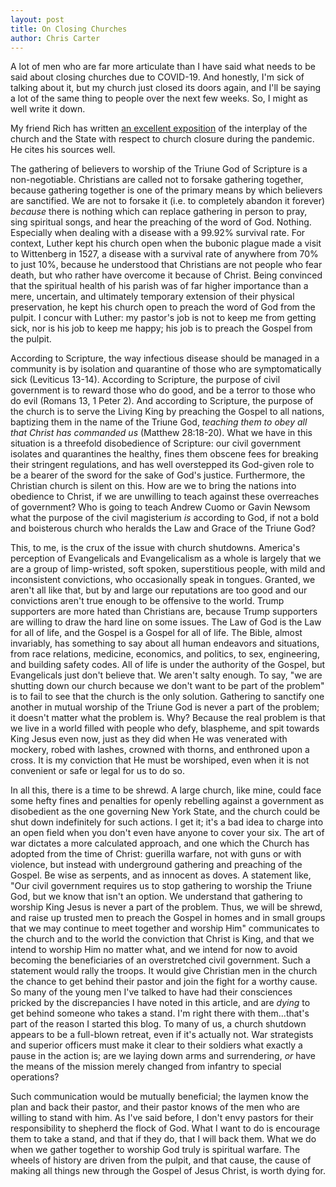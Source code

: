 ```yaml
---
layout: post
title: On Closing Churches
author: Chris Carter
---
```


A lot of men who are far more articulate than I have said what needs to be said about closing churches due to COVID-19. And honestly, I'm sick of talking about it, but my church just closed its doors again, and I'll be saying a lot of the same thing to people over the next few weeks. So, I might as well write it down.

My friend Rich has written <a href="http://coffeenoatmeal.com/regarding-covid-19-closing-churches/" target="_blank">an excellent exposition</a> of the interplay of the church and the State with respect to church closure during the pandemic. He cites his sources well.  

The gathering of believers to worship of the Triune God of Scripture is a non-negotiable. Christians are called not to forsake gathering together, because gathering together is one of the primary means by which believers are sanctified. We are not to forsake it (i.e. to completely abandon it forever) _because_ there is nothing which can replace gathering in person to pray, sing spiritual songs, and hear the preaching of the word of God. Nothing. Especially when dealing with a disease with a 99.92% survival rate. For context, Luther kept his church open when the bubonic plague made a visit to Wittenberg in 1527, a disease with a survival rate of anywhere from 70% to just 10%, because he understood that Christians are not people who fear death, but who rather have overcome it because of Christ. Being convinced that the spiritual health of his parish was of far higher importance than a mere, uncertain, and ultimately temporary extension of their physical preservation, he kept his church open to preach the word of God from the pulpit. I concur with Luther: my pastor's job is not to keep me from getting sick, nor is his job to keep me happy; his job is to preach the Gospel from the pulpit.

According to Scripture, the way infectious disease should be managed in a community is by isolation and quarantine of those who are symptomatically sick (Leviticus 13-14). According to Scripture, the purpose of civil government is to reward those who do good, and be a terror to those who do evil (Romans 13, 1 Peter 2). And according to Scripture, the purpose of the church is to serve the Living King by preaching the Gospel to all nations, baptizing them in the name of the Triune God, _teaching them to obey all that Christ has commanded us_ (Matthew 28:18-20). What we have in this situation is a threefold disobedience of Scripture: our civil government isolates and quarantines the healthy, fines them obscene fees for breaking their stringent regulations, and has well overstepped its God-given role to be a bearer of the sword for the sake of God's justice. Furthermore, the Christian church is silent on this. How are we to bring the nations into obedience to Christ, if we are unwilling to teach against these overreaches of government? Who is going to teach Andrew Cuomo or Gavin Newsom what the purpose of the civil magisterium _is_ according to God, if not a bold and boisterous church who heralds the Law and Grace of the Triune God?

This, to me, is the crux of the issue with church shutdowns. America's perception of Evangelicals and Evangelicalism as a whole is largely that we are a group of limp-wristed, soft spoken, superstitious people, with mild and inconsistent convictions, who occasionally speak in tongues. Granted, we aren't all like that, but by and large our reputations are too good and our convictions aren't true enough to be offensive to the world. Trump supporters are more hated than Christians are, because Trump supporters are willing to draw the hard line on some issues. The Law of God is the Law for all of life, and the Gospel is a Gospel for all of life. The Bible, almost invariably, has something to say about all human endeavors and situations, from race relations, medicine, economics, and politics, to sex, engineering, and building safety codes. All of life is under the authority of the Gospel, but Evangelicals just don't believe that. We aren't salty enough. To say, "we are shutting down our church because we don't want to be part of the problem" is to fail to see that the church is the only solution. Gathering to sanctify one another in mutual worship of the Triune God is never a part of the problem; it doesn't matter what the problem is. Why? Because the real problem is that we live in a world filled with people who defy, blaspheme, and spit towards King Jesus even now, just as they did when He was venerated with mockery, robed with lashes, crowned with thorns, and enthroned upon a cross. It is my conviction that He must be worshiped, even when it is not convenient or safe or legal for us to do so.

In all this, there is a time to be shrewd. A large church, like mine, could face some hefty fines and penalties for openly rebelling against a government as disobedient as the one governing New York State, and the church could be shut down indefinitely for such actions. I get it; it's a bad idea to charge into an open field when you don't even have anyone to cover your six. The art of war dictates a more calculated approach, and one which the Church has adopted from the time of Christ: guerilla warfare, not with guns or with violence, but instead with underground gathering and preaching of the Gospel. Be wise as serpents, and as innocent as doves. A statement like, "Our civil government requires us to stop gathering to worship the Triune God, but we know that isn't an option. We understand that gathering to worship King Jesus is never a part of the problem. Thus, we will be shrewd, and raise up trusted men to preach the Gospel in homes and in small groups that we may continue to meet together and worship Him" communicates to the church and to the world the conviction that Christ is King, and that we intend to worship Him no matter what, and we intend for now to avoid becoming the beneficiaries of an overstretched civil government. Such a statement would rally the troops. It would give Christian men in the church the chance to get behind their pastor and join the fight for a worthy cause. So many of the young men I've talked to have had their consciences pricked by the discrepancies I have noted in this article, and are _dying_ to get behind someone who takes a stand. I'm right there with them...that's part of the reason I started this blog. To many of us, a church shutdown appears to be a full-blown retreat, even if it's actually not. War strategists and superior officers must make it clear to their soldiers what exactly a pause in the action is; are we laying down arms and surrendering, _or_ have the means of the mission merely changed from infantry to special operations?

Such communication would be mutually beneficial; the laymen know the plan and back their pastor, and their pastor knows of the men who are willing to stand with him. As I've said before, I don't envy pastors for their responsibility to shepherd the flock of God. What I want to do is encourage them to take a stand, and that if they do, that I will back them. What we do when we gather together to worship God truly is spiritual warfare. The wheels of history are driven from the pulpit, and that cause, the cause of making all things new through the Gospel of Jesus Christ, is worth dying for.
